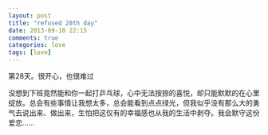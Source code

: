 ```yaml
---
layout: post
title: "refused 28th day"
date: 2013-09-10 22:15
comments: true
categories: love
tags: [love]
---
```

第28天。很开心，也很难过<br>
<!--more-->
没想到下班竟然能和你一起打乒乓球，心中无法按捺的喜悦，却只能默默的在心里绽放。总会有些事情让我想太多，总会能看到点点绿光，但我似乎没有那么大的勇气去说出来、做出来，生怕把这仅有的幸福感也从我的生活中剥夺。我会默守这份爱恋……